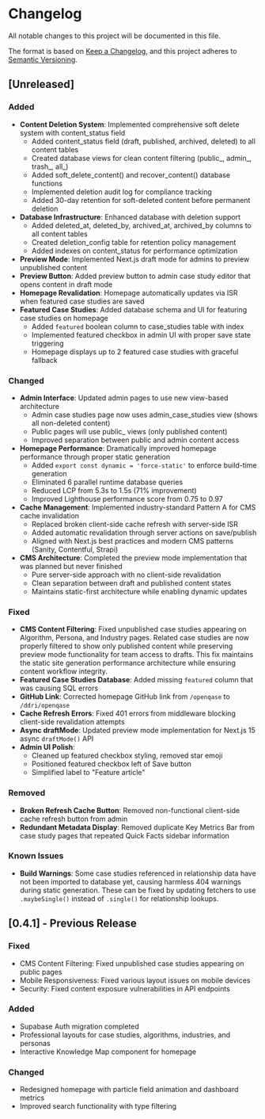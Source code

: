 # Changelog

All notable changes to this project will be documented in this file.

The format is based on [Keep a Changelog](https://keepachangelog.com/en/1.0.0/),
and this project adheres to [Semantic Versioning](https://semver.org/spec/v2.0.0.html).

## [Unreleased]

### Added
- **Content Deletion System**: Implemented comprehensive soft delete system with content_status field
  - Added content_status field (draft, published, archived, deleted) to all content tables
  - Created database views for clean content filtering (public_, admin_, trash_, all_)
  - Added soft_delete_content() and recover_content() database functions
  - Implemented deletion audit log for compliance tracking
  - Added 30-day retention for soft-deleted content before permanent deletion
- **Database Infrastructure**: Enhanced database with deletion support
  - Added deleted_at, deleted_by, archived_at, archived_by columns to all content tables
  - Created deletion_config table for retention policy management
  - Added indexes on content_status for performance optimization
- **Preview Mode**: Implemented Next.js draft mode for admins to preview unpublished content
- **Preview Button**: Added preview button to admin case study editor that opens content in draft mode
- **Homepage Revalidation**: Homepage automatically updates via ISR when featured case studies are saved
- **Featured Case Studies**: Added database schema and UI for featuring case studies on homepage
  - Added `featured` boolean column to case_studies table with index
  - Implemented featured checkbox in admin UI with proper save state triggering
  - Homepage displays up to 2 featured case studies with graceful fallback

### Changed
- **Admin Interface**: Updated admin pages to use new view-based architecture
  - Admin case studies page now uses admin_case_studies view (shows all non-deleted content)
  - Public pages will use public_ views (only published content)
  - Improved separation between public and admin content access
- **Homepage Performance**: Dramatically improved homepage performance through proper static generation
  - Added `export const dynamic = 'force-static'` to enforce build-time generation
  - Eliminated 6 parallel runtime database queries
  - Reduced LCP from 5.3s to 1.5s (71% improvement)
  - Improved Lighthouse performance score from 0.75 to 0.97
- **Cache Management**: Implemented industry-standard Pattern A for CMS cache invalidation
  - Replaced broken client-side cache refresh with server-side ISR
  - Added automatic revalidation through server actions on save/publish
  - Aligned with Next.js best practices and modern CMS patterns (Sanity, Contentful, Strapi)
- **CMS Architecture**: Completed the preview mode implementation that was planned but never finished
  - Pure server-side approach with no client-side revalidation
  - Clean separation between draft and published content states
  - Maintains static-first architecture while enabling dynamic updates

### Fixed
- **CMS Content Filtering**: Fixed unpublished case studies appearing on Algorithm, Persona, and Industry pages. Related case studies are now properly filtered to show only published content while preserving preview mode functionality for team access to drafts. This fix maintains the static site generation performance architecture while ensuring content workflow integrity.
- **Featured Case Studies Database**: Added missing `featured` column that was causing SQL errors
- **GitHub Link**: Corrected homepage GitHub link from `/openqase` to `/ddri/openqase`
- **Cache Refresh Errors**: Fixed 401 errors from middleware blocking client-side revalidation attempts
- **Async draftMode**: Updated preview mode implementation for Next.js 15 async `draftMode()` API
- **Admin UI Polish**: 
  - Cleaned up featured checkbox styling, removed star emoji
  - Positioned featured checkbox left of Save button
  - Simplified label to "Feature article"

### Removed
- **Broken Refresh Cache Button**: Removed non-functional client-side cache refresh button from admin
- **Redundant Metadata Display**: Removed duplicate Key Metrics Bar from case study pages that repeated Quick Facts sidebar information

### Known Issues
- **Build Warnings**: Some case studies referenced in relationship data have not been imported to database yet, causing harmless 404 warnings during static generation. These can be fixed by updating fetchers to use `.maybeSingle()` instead of `.single()` for relationship lookups.

## [0.4.1] - Previous Release

### Fixed
- CMS Content Filtering: Fixed unpublished case studies appearing on public pages
- Mobile Responsiveness: Fixed various layout issues on mobile devices
- Security: Fixed content exposure vulnerabilities in API endpoints

### Added
- Supabase Auth migration completed
- Professional layouts for case studies, algorithms, industries, and personas
- Interactive Knowledge Map component for homepage

### Changed
- Redesigned homepage with particle field animation and dashboard metrics
- Improved search functionality with type filtering
